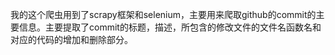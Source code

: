    我的这个爬虫用到了scrapy框架和selenium，主要用来爬取github的commit的主要信息。主要提取了commit的标题，描述，所包含的修改文件的文件名函数名和对应的代码的增加和删除部分。
